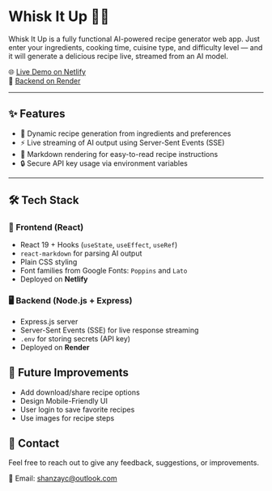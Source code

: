 # Whisk It Up 👨‍🍳

Whisk It Up is a fully functional AI-powered recipe generator web app. Just enter your ingredients, cooking time, cuisine type, and difficulty level — and it will generate a delicious recipe live, streamed from an AI model.

🌐 [Live Demo on Netlify](https://whiskitup.netlify.app/)  
🔗 [Backend on Render](https://recipe-generator-backend-7oi4.onrender.com)

---

## ✨ Features

- 🍲 Dynamic recipe generation from ingredients and preferences
- ⚡ Live streaming of AI output using Server-Sent Events (SSE)
- 🧠 Markdown rendering for easy-to-read recipe instructions
- 🔒 Secure API key usage via environment variables

---

## 🛠 Tech Stack

### 🔧 Frontend (React)
- React 19 + Hooks (`useState`, `useEffect`, `useRef`)
- `react-markdown` for parsing AI output
- Plain CSS styling
- Font families from Google Fonts: `Poppins` and `Lato`
- Deployed on **Netlify**

### 🖥 Backend (Node.js + Express)
- Express.js server
- Server-Sent Events (SSE) for live response streaming
- `.env` for storing secrets (API key)
- Deployed on **Render**

## 🔮 Future Improvements
- Add download/share recipe options
- Design Mobile-Friendly UI
- User login to save favorite recipes
- Use images for recipe steps

## 👥 Contact
Feel free to reach out to give any feedback, suggestions, or improvements.

💌 Email: [shanzayc@outlook.com](mailto:shanzayc@outlook.com)
